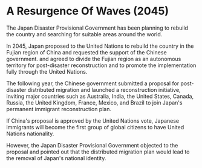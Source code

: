 # A Resurgence Of Waves (2045)

The Japan Disaster Provisional Government has been planning to rebuild the country and searching for suitable areas around the world.

In 2045, Japan proposed to the United Nations to rebuild the country in the Fujian region of China and requested the support of the Chinese government. and agreed to divide the Fujian region as an autonomous territory for post-disaster reconstruction and to promote the implementation fully through the United Nations.

The following year, the Chinese government submitted a proposal for post-disaster distributed migration and launched a reconstruction initiative, inviting major countries such as Australia, India, the United States, Canada, Russia, the United Kingdom, France, Mexico, and Brazil to join Japan's permanent immigrant reconstruction plan.

If China's proposal is approved by the United Nations vote, Japanese immigrants will become the first group of global citizens to have United Nations nationality.



However, the Japan Disaster Provisional Government objected to the proposal and pointed out that the distributed migration plan would lead to the removal of Japan's national identity.
